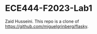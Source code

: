 # ECE444-F2023-Lab1
Zaid Husseini. 
This repo is a clone of https://github.com/miguelgrinberg/flasky.

